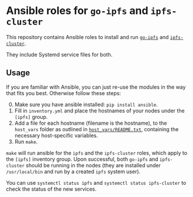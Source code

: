 # Ansible roles for `go-ipfs` and `ipfs-cluster`

This repository contains Ansible roles to install and run [`go-ipfs`](https://github.com/ipfs/go-ipfs) and [`ipfs-cluster`](https://github.com/ipfs/ipfs-cluster).

They include Systemd service files for both.

## Usage

If you are familiar with Ansible, you can just re-use the modules in the way
that fits you best. Otherwise follow these steps:

0. Make sure you have ansible installed: `pip install ansible`.
1. Fill in `inventory.yml` and place the hostnames of your nodes under the `[ipfs]` group.
2. Add a file for each hostname (filename is the hostname), to the `host_vars` folder as outlined in [`host_vars/README.txt`](host_vars/README.txt), containing the necessary host-specific variables.
3. Run `make`.

`make` will run ansible for the `ipfs` and the `ipfs-cluster` roles, which apply to the `[ipfs]` inventory group. Upon successful, both `go-ipfs` and `ipfs-cluster` should be running in the nodes (they are installed under `/usr/local/bin` and run by a created `ipfs` system user).

You can use `systemctl status ipfs` and `systemctl status ipfs-cluster` to check the status of the new services.
